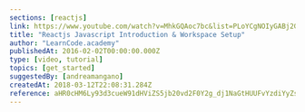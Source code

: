 ```yaml
---
sections: [reactjs]
link: https://www.youtube.com/watch?v=MhkGQAoc7bc&list=PLoYCgNOIyGABj2GQSlDRjgvXtqfDxKm5b
title: "Reactjs Javascript Introduction & Workspace Setup"
author: "LearnCode.academy"
publishedAt: 2016-02-02T00:00:00.000Z
type: [video, tutorial]
topics: [get_started]
suggestedBy: [andreamangano]
createdAt: 2018-03-12T22:08:31.284Z
reference: aHR0cHM6Ly93d3cueW91dHViZS5jb20vd2F0Y2g_dj1NaGtHUUFvYzdiYyZsaXN0PVBMb1lDZ05PSXlHQUJqMkdRU2xEUmpndlh0cWZEeEttNWI
---
```

